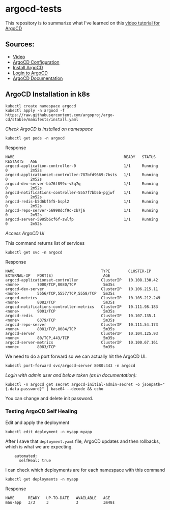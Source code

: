 # argocd-tests

This repository is to summarize what I've learned on this [video tutorial for ArgoCD](https://www.youtube.com/watch?v=MeU5_k9ssrs&list=WL&index=2)

## Sources:

* [Video](https://www.youtube.com/watch?v=MeU5_k9ssrs&list=WL&index=2)
* [ArgoCD Configuration](https://gitlab.com/nanuchi/argocd-app-config)
* [Install ArgoCD](https://argo-cd.readthedocs.io/en/stable/getting_started/#1-install-argo-cd)
* [Login to ArgoCD](https://argo-cd.readthedocs.io/en/stable/getting_started/#4-login-using-the-cli)
* [ArgoCD Documentation](https://argo-cd.readthedocs.io/en/stable/operator-manual/declarative-setup/)


## ArgoCD Installation in k8s
```
kubectl create namespace argocd
kubectl apply -n argocd -f https://raw.githubusercontent.com/argoproj/argo-cd/stable/manifests/install.yaml
```


*Check ArgoCD is installed on namespace*

```
kubectl get pods -n argocd
```

Response

```
NAME                                                READY   STATUS    RESTARTS   AGE
argocd-application-controller-0                     1/1     Running   0          2m52s
argocd-applicationset-controller-787bfd9669-7bsts   1/1     Running   0          2m52s
argocd-dex-server-bb76f899c-v5q7q                   1/1     Running   0          2m52s
argocd-notifications-controller-5557f7bb5b-pgjwf    1/1     Running   0          2m52s
argocd-redis-b5d6bf5f5-bspl2                        1/1     Running   0          2m52s
argocd-repo-server-56998dcf9c-zb7j6                 1/1     Running   0          2m52s
argocd-server-5985b6cf6f-zwlfp                      1/1     Running   0          2m52s
```


*Access ArgoCD UI*

This command returns list of services

```
kubectl get svc -n argocd
```
Response

```
NAME                                      TYPE        CLUSTER-IP       EXTERNAL-IP   PORT(S)                      AGE
argocd-applicationset-controller          ClusterIP   10.108.130.42    <none>        7000/TCP,8080/TCP            5m35s
argocd-dex-server                         ClusterIP   10.106.215.11    <none>        5556/TCP,5557/TCP,5558/TCP   5m35s
argocd-metrics                            ClusterIP   10.105.212.249   <none>        8082/TCP                     5m35s
argocd-notifications-controller-metrics   ClusterIP   10.111.98.183    <none>        9001/TCP                     5m35s
argocd-redis                              ClusterIP   10.107.135.1     <none>        6379/TCP                     5m35s
argocd-repo-server                        ClusterIP   10.111.54.173    <none>        8081/TCP,8084/TCP            5m35s
argocd-server                             ClusterIP   10.104.125.93    <none>        80/TCP,443/TCP               5m35s
argocd-server-metrics                     ClusterIP   10.100.67.161    <none>        8083/TCP                     5m35s
```

We need to do a port forward so we can actually hit the ArgoCD UI.

```
kubectl port-forward svc/argocd-server 8080:443 -n argocd
```

*Login with admin user and below token (as in documentation):*
```
kubectl -n argocd get secret argocd-initial-admin-secret -o jsonpath="{.data.password}" | base64 --decode && echo
```

You can change and delete init password.

### Testing ArgoCD Self Healing

Edit and apply the deployment

```
kubectl edit deployment -n myapp myapp
```

After I save that `deployment.yaml` file, ArgoCD updates and then rollbacks, which is what we are expecting.

```
    automated:
      selfHeal: true
```

I can check which deployments are for each namespace with this command

```
kubectl get deployments -n myapp
```

Response

```
NAME      READY   UP-TO-DATE   AVAILABLE   AGE
mau-app   3/3     3            3           3m48s
```